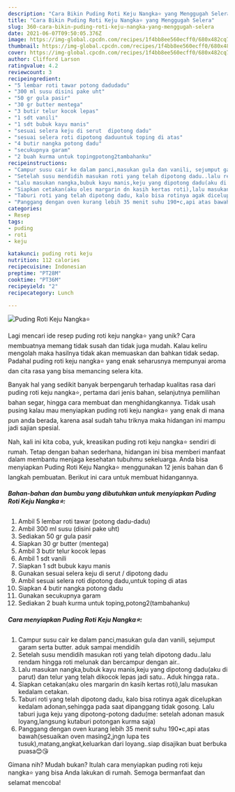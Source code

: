 ```yaml
---
description: "Cara Bikin Puding Roti Keju Nangka⭐ yang Menggugah Selera"
title: "Cara Bikin Puding Roti Keju Nangka⭐ yang Menggugah Selera"
slug: 360-cara-bikin-puding-roti-keju-nangka-yang-menggugah-selera
date: 2021-06-07T09:50:05.376Z
image: https://img-global.cpcdn.com/recipes/1f4bb8ee560ecff0/680x482cq70/puding-roti-keju-nangka⭐-foto-resep-utama.jpg
thumbnail: https://img-global.cpcdn.com/recipes/1f4bb8ee560ecff0/680x482cq70/puding-roti-keju-nangka⭐-foto-resep-utama.jpg
cover: https://img-global.cpcdn.com/recipes/1f4bb8ee560ecff0/680x482cq70/puding-roti-keju-nangka⭐-foto-resep-utama.jpg
author: Clifford Larson
ratingvalue: 4.2
reviewcount: 3
recipeingredient:
- "5 lembar roti tawar potong dadudadu"
- "300 ml susu disini pake uht"
- "50 gr gula pasir"
- "30 gr butter mentega"
- "3 butir telur kocok lepas"
- "1 sdt vanili"
- "1 sdt bubuk kayu manis"
- "sesuai selera keju di serut  dipotong dadu"
- "sesuai selera roti dipotong daduuntuk toping di atas"
- "4 butir nangka potong dadu"
- "secukupnya garam"
- "2 buah kurma untuk topingpotong2tambahanku"
recipeinstructions:
- "Campur susu cair ke dalam panci,masukan gula dan vanili, sejumput garam serta butter. aduk sampai mendidih"
- "Setelah susu mendidih masukan roti yang telah dipotong dadu..lalu rendam hingga roti melunak dan bercampur dengan air.."
- "Lalu masukan nangka,bubuk kayu manis,keju yang dipotong dadu(aku di parut) dan telur yang telah dikocok lepas jadi satu.. Aduk hingga rata.."
- "Siapkan cetakan(aku oles margarin dn kasih kertas roti),lalu masukan kedalam cetakan."
- "Taburi roti yang telah dipotong dadu, kalo bisa rotinya agak dicelupkan kedalam adonan,sehingga pada saat dipanggang tidak gosong. Lalu taburi juga keju yang dipotong-potong dadu(me: setelah adonan masuk loyang,langsung kutaburi potongan kurma saja)"
- "Panggang dengan oven kurang lebih 35 menit suhu 190•c,api atas bawah(sesuaikan oven masing2,jngn lupa tes tusuk),matang,angkat,keluarkan dari loyang..siap disajikan buat berbuka puasa😊😘"
categories:
- Resep
tags:
- puding
- roti
- keju

katakunci: puding roti keju 
nutrition: 112 calories
recipecuisine: Indonesian
preptime: "PT28M"
cooktime: "PT36M"
recipeyield: "2"
recipecategory: Lunch

---
```



![Puding Roti Keju Nangka⭐](https://img-global.cpcdn.com/recipes/1f4bb8ee560ecff0/680x482cq70/puding-roti-keju-nangka⭐-foto-resep-utama.jpg)

Lagi mencari ide resep puding roti keju nangka⭐ yang unik? Cara membuatnya memang tidak susah dan tidak juga mudah. Kalau keliru mengolah maka hasilnya tidak akan memuaskan dan bahkan tidak sedap. Padahal puding roti keju nangka⭐ yang enak seharusnya mempunyai aroma dan cita rasa yang bisa memancing selera kita.

Banyak hal yang sedikit banyak berpengaruh terhadap kualitas rasa dari puding roti keju nangka⭐, pertama dari jenis bahan, selanjutnya pemilihan bahan segar, hingga cara membuat dan menghidangkannya. Tidak usah pusing kalau mau menyiapkan puding roti keju nangka⭐ yang enak di mana pun anda berada, karena asal sudah tahu triknya maka hidangan ini mampu jadi sajian spesial.




Nah, kali ini kita coba, yuk, kreasikan puding roti keju nangka⭐ sendiri di rumah. Tetap dengan bahan sederhana, hidangan ini bisa memberi manfaat dalam membantu menjaga kesehatan tubuhmu sekeluarga. Anda bisa menyiapkan Puding Roti Keju Nangka⭐ menggunakan 12 jenis bahan dan 6 langkah pembuatan. Berikut ini cara untuk membuat hidangannya.

<!--inarticleads1-->

##### Bahan-bahan dan bumbu yang dibutuhkan untuk menyiapkan Puding Roti Keju Nangka⭐:

1. Ambil 5 lembar roti tawar (potong dadu-dadu)
1. Ambil 300 ml susu (disini pake uht)
1. Sediakan 50 gr gula pasir
1. Siapkan 30 gr butter (mentega)
1. Ambil 3 butir telur kocok lepas
1. Ambil 1 sdt vanili
1. Siapkan 1 sdt bubuk kayu manis
1. Gunakan sesuai selera keju di serut / dipotong dadu
1. Ambil sesuai selera roti dipotong dadu,untuk toping di atas
1. Siapkan 4 butir nangka potong dadu
1. Gunakan secukupnya garam
1. Sediakan 2 buah kurma untuk toping,potong2(tambahanku)




<!--inarticleads2-->

##### Cara menyiapkan Puding Roti Keju Nangka⭐:

1. Campur susu cair ke dalam panci,masukan gula dan vanili, sejumput garam serta butter. aduk sampai mendidih
1. Setelah susu mendidih masukan roti yang telah dipotong dadu..lalu rendam hingga roti melunak dan bercampur dengan air..
1. Lalu masukan nangka,bubuk kayu manis,keju yang dipotong dadu(aku di parut) dan telur yang telah dikocok lepas jadi satu.. Aduk hingga rata..
1. Siapkan cetakan(aku oles margarin dn kasih kertas roti),lalu masukan kedalam cetakan.
1. Taburi roti yang telah dipotong dadu, kalo bisa rotinya agak dicelupkan kedalam adonan,sehingga pada saat dipanggang tidak gosong. Lalu taburi juga keju yang dipotong-potong dadu(me: setelah adonan masuk loyang,langsung kutaburi potongan kurma saja)
1. Panggang dengan oven kurang lebih 35 menit suhu 190•c,api atas bawah(sesuaikan oven masing2,jngn lupa tes tusuk),matang,angkat,keluarkan dari loyang..siap disajikan buat berbuka puasa😊😘




Gimana nih? Mudah bukan? Itulah cara menyiapkan puding roti keju nangka⭐ yang bisa Anda lakukan di rumah. Semoga bermanfaat dan selamat mencoba!
